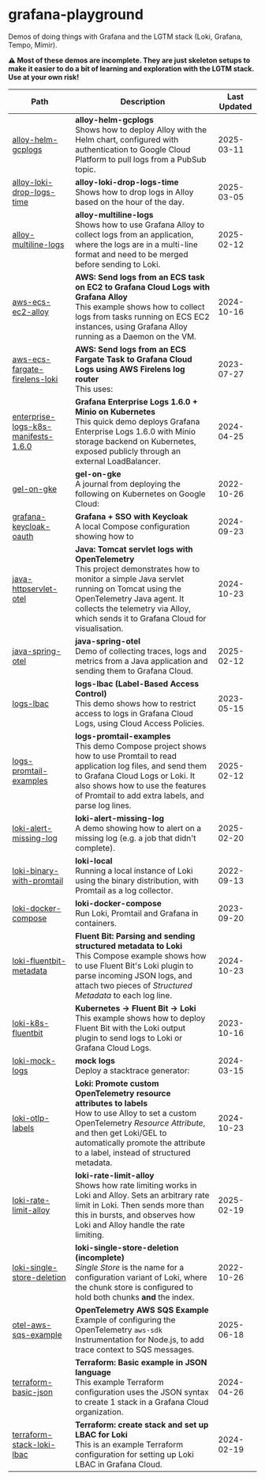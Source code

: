 # grafana-playground

Demos of doing things with Grafana and the LGTM stack (Loki, Grafana, Tempo, Mimir).

**⚠ Most of these demos are incomplete. They are just skeleton setups to make it easier to do a bit of learning and exploration with the LGTM stack. Use at your own risk!**

<!-- BEGIN_LIST -->
| Path | Description | Last Updated |
|------|-------------|--------------|
| [alloy-helm-gcplogs](alloy-helm-gcplogs/README.md) | **alloy-helm-gcplogs**<br>Shows how to deploy Alloy with the Helm chart, configured with authentication to Google Cloud Platform to pull logs from a PubSub topic. | 2025-03-11 |
| [alloy-loki-drop-logs-time](alloy-loki-drop-logs-time/README.md) | **alloy-loki-drop-logs-time**<br>Shows how to drop logs in Alloy based on the hour of the day. | 2025-03-05 |
| [alloy-multiline-logs](alloy-multiline-logs/README.md) | **alloy-multiline-logs**<br>Shows how to use Grafana Alloy to collect logs from an application, where the logs are in a multi-line format and need to be merged before sending to Loki. | 2025-02-12 |
| [aws-ecs-ec2-alloy](aws-ecs-ec2-alloy/README.md) | **AWS: Send logs from an ECS task on EC2 to Grafana Cloud Logs with Grafana Alloy**<br>This example shows how to collect logs from tasks running on ECS EC2 instances, using Grafana Alloy running as a Daemon on the VM. | 2024-10-16 |
| [aws-ecs-fargate-firelens-loki](aws-ecs-fargate-firelens-loki/README.md) | **AWS: Send logs from an ECS Fargate Task to Grafana Cloud Logs using AWS Firelens log router**<br>This uses: | 2023-07-27 |
| [enterprise-logs-k8s-manifests-1.6.0](enterprise-logs-k8s-manifests-1.6.0/README.md) | **Grafana Enterprise Logs 1.6.0 + Minio on Kubernetes**<br>This quick demo deploys Grafana Enterprise Logs 1.6.0 with Minio storage backend on Kubernetes, exposed publicly through an external LoadBalancer. | 2024-04-25 |
| [gel-on-gke](gel-on-gke/README.md) | **gel-on-gke**<br>A journal from deploying the following on Kubernetes on Google Cloud: | 2022-10-26 |
| [grafana-keycloak-oauth](grafana-keycloak-oauth/README.md) | **Grafana + SSO with Keycloak**<br>A local Compose configuration showing how to | 2024-09-23 |
| [java-httpservlet-otel](java-httpservlet-otel/README.md) | **Java: Tomcat servlet logs with OpenTelemetry**<br>This project demonstrates how to monitor a simple Java servlet running on Tomcat using the OpenTelemetry Java agent. It collects the telemetry via Alloy, which sends it to Grafana Cloud for visualisation. | 2024-10-23 |
| [java-spring-otel](java-spring-otel/README.md) | **java-spring-otel**<br>Demo of collecting traces, logs and metrics from a Java application and sending them to Grafana Cloud. | 2025-02-12 |
| [logs-lbac](logs-lbac/README.md) | **logs-lbac (Label-Based Access Control)**<br>This demo shows how to restrict access to logs in Grafana Cloud Logs, using Cloud Access Policies. | 2023-05-15 |
| [logs-promtail-examples](logs-promtail-examples/README.md) | **logs-promtail-examples**<br>This demo Compose project shows how to use Promtail to read application log files, and send them to Grafana Cloud Logs or Loki. It also shows how to use the features of Promtail to add extra labels, and parse log lines. | 2025-02-12 |
| [loki-alert-missing-log](loki-alert-missing-log/README.md) | **loki-alert-missing-log**<br>A demo showing how to alert on a missing log (e.g. a job that didn't complete). | 2025-02-20 |
| [loki-binary-with-promtail](loki-binary-with-promtail/README.md) | **loki-local**<br>Running a local instance of Loki using the binary distribution, with Promtail as a log collector. | 2022-09-13 |
| [loki-docker-compose](loki-docker-compose/README.md) | **loki-docker-compose**<br>Run Loki, Promtail and Grafana in containers. | 2023-09-20 |
| [loki-fluentbit-metadata](loki-fluentbit-metadata/README.md) | **Fluent Bit: Parsing and sending structured metadata to Loki**<br>This Compose example shows how to use Fluent Bit's Loki plugin to parse incoming JSON logs, and attach two pieces of _Structured Metadata_ to each log line. | 2024-10-23 |
| [loki-k8s-fluentbit](loki-k8s-fluentbit/README.md) | **Kubernetes -> Fluent Bit -> Loki**<br>This example shows how to deploy Fluent Bit with the Loki output plugin to send logs to Loki or Grafana Cloud Logs. | 2023-10-16 |
| [loki-mock-logs](loki-mock-logs/README.md) | **mock logs**<br>Deploy a stacktrace generator: | 2024-03-15 |
| [loki-otlp-labels](loki-otlp-labels/README.md) | **Loki: Promote custom OpenTelemetry resource attributes to labels**<br>How to use Alloy to set a custom OpenTelemetry _Resource Attribute_, and then get Loki/GEL to automatically promote the attribute to a label, instead of structured metadata. | 2024-10-23 |
| [loki-rate-limit-alloy](loki-rate-limit-alloy/README.md) | **loki-rate-limit-alloy**<br>Shows how rate limiting works in Loki and Alloy. Sets an arbitrary rate limit in Loki. Then sends more than this in bursts, and observes how Loki and Alloy handle the rate limiting. | 2025-02-19 |
| [loki-single-store-deletion](loki-single-store-deletion/README.md) | **loki-single-store-deletion (incomplete)**<br>_Single Store_ is the name for a configuration variant of Loki, where the chunk store is configured to hold both chunks **and** the index. | 2022-10-26 |
| [otel-aws-sqs-example](otel-aws-sqs-example/README.md) | **OpenTelemetry AWS SQS Example**<br>Example of configuring the OpenTelemetry `aws-sdk` Instrumentation for Node.js, to add trace context to SQS messages. | 2025-06-18 |
| [terraform-basic-json](terraform-basic-json/README.md) | **Terraform: Basic example in JSON language**<br>This example Terraform configuration uses the JSON syntax to create 1 stack in a Grafana Cloud organization. | 2024-04-26 |
| [terraform-stack-loki-lbac](terraform-stack-loki-lbac/README.md) | **Terraform: create stack and set up LBAC for Loki**<br>This is an example Terraform configuration for setting up Loki LBAC in Grafana Cloud. | 2024-02-19 |
<!-- END_LIST -->
